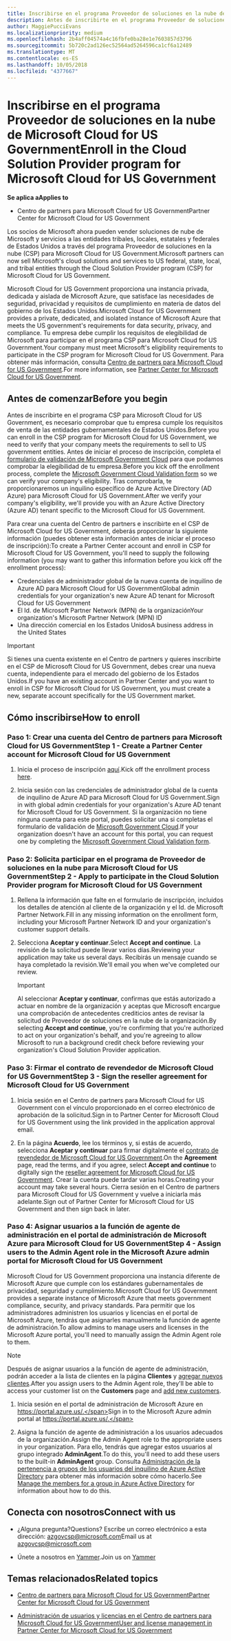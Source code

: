 ```yaml
---
title: Inscribirse en el programa Proveedor de soluciones en la nube de Microsoft Cloud for US Government | Centro de partners para Microsoft Cloud for US Government
description: Antes de inscribirte en el programa Proveedor de soluciones en la nube de Microsoft Cloud for US Government, obtén más información sobre los requisitos del programa CSP.
author: MaggiePucciEvans
ms.localizationpriority: medium
ms.openlocfilehash: 2b4aff04574a4c16fbfe0ba28e1e7603857d3796
ms.sourcegitcommit: 5b720c2ad126ec52564ad5264596ca1cf6a12489
ms.translationtype: MT
ms.contentlocale: es-ES
ms.lasthandoff: 10/05/2018
ms.locfileid: "4377667"
---
```

# <a name="enroll-in-the-cloud-solution-provider-program-for-microsoft-cloud-for-us-government"></a><span data-ttu-id="3025c-103">Inscribirse en el programa Proveedor de soluciones en la nube de Microsoft Cloud for US Government</span><span class="sxs-lookup"><span data-stu-id="3025c-103">Enroll in the Cloud Solution Provider program for Microsoft Cloud for US Government</span></span>

**<span data-ttu-id="3025c-104">Se aplica a</span><span class="sxs-lookup"><span data-stu-id="3025c-104">Applies to</span></span>**

-  <span data-ttu-id="3025c-105">Centro de partners para Microsoft Cloud for US Government</span><span class="sxs-lookup"><span data-stu-id="3025c-105">Partner Center for Microsoft Cloud for US Government</span></span>

<span data-ttu-id="3025c-106">Los socios de Microsoft ahora pueden vender soluciones de nube de Microsoft y servicios a las entidades tribales, locales, estatales y federales de Estados Unidos a través del programa Proveedor de soluciones en la nube (CSP) para Microsoft Cloud for US Government.</span><span class="sxs-lookup"><span data-stu-id="3025c-106">Microsoft partners can now sell Microsoft's cloud solutions and services to US federal, state, local, and tribal entities through the Cloud Solution Provider program (CSP) for Microsoft Cloud for US Government.</span></span> 

<span data-ttu-id="3025c-107">Microsoft Cloud for US Government proporciona una instancia privada, dedicada y aislada de Microsoft Azure, que satisface las necesidades de seguridad, privacidad y requisitos de cumplimiento en materia de datos del gobierno de los Estados Unidos.</span><span class="sxs-lookup"><span data-stu-id="3025c-107">Microsoft Cloud for US Government provides a private, dedicated, and isolated instance of Microsoft Azure that meets the US government's requirements for data security, privacy, and compliance.</span></span> <span data-ttu-id="3025c-108">Tu empresa debe cumplir los requisitos de elegibilidad de Microsoft para participar en el programa CSP para Microsoft Cloud for US Government.</span><span class="sxs-lookup"><span data-stu-id="3025c-108">Your company must meet Microsoft's eligibility requirements to participate in the CSP program for Microsoft Cloud for US Government.</span></span> <span data-ttu-id="3025c-109">Para obtener más información, consulta [Centro de partners para Microsoft Cloud for US Government](partner-center-for-microsoft-us-govt-cloud.md).</span><span class="sxs-lookup"><span data-stu-id="3025c-109">For more information, see [Partner Center for Microsoft Cloud for US Government](partner-center-for-microsoft-us-govt-cloud.md).</span></span>

## <a name="before-you-begin"></a><span data-ttu-id="3025c-110">Antes de comenzar</span><span class="sxs-lookup"><span data-stu-id="3025c-110">Before you begin</span></span>

<span data-ttu-id="3025c-111">Antes de inscribirte en el programa CSP para Microsoft Cloud for US Government, es necesario comprobar que tu empresa cumple los requisitos de venta de las entidades gubernamentales de Estados Unidos.</span><span class="sxs-lookup"><span data-stu-id="3025c-111">Before you can enroll in the CSP program for Microsoft Cloud for US Government, we need to verify that your company meets the requirements to sell to US government entities.</span></span> <span data-ttu-id="3025c-112">Antes de iniciar el proceso de inscripción, completa el [formulario de validación de Microsoft Government Cloud](http://azuregov.microsoft.com/csp) para que podamos comprobar la elegibilidad de tu empresa.</span><span class="sxs-lookup"><span data-stu-id="3025c-112">Before you kick off the enrollment process, complete the [Microsoft Government Cloud Validation form](http://azuregov.microsoft.com/csp) so we can verify your company's eligibility.</span></span> <span data-ttu-id="3025c-113">Tras comprobarla, te proporcionaremos un inquilino específico de Azure Active Directory (AD Azure) para Microsoft Cloud for US Government.</span><span class="sxs-lookup"><span data-stu-id="3025c-113">After we verify your company's eligibility, we'll provide you with an Azure Active Directory (Azure AD) tenant specific to the Microsoft Cloud for US Government.</span></span>  

<span data-ttu-id="3025c-114">Para crear una cuenta del Centro de partners e inscribirte en el CSP de Microsoft Cloud for US Government, deberás proporcionar la siguiente información (puedes obtener esta información antes de iniciar el proceso de inscripción):</span><span class="sxs-lookup"><span data-stu-id="3025c-114">To create a Partner Center account and enroll in CSP for Microsoft Cloud for US Government, you'll need to supply the following information (you may want to gather this information before you kick off the enrollment process):</span></span>

-  <span data-ttu-id="3025c-115">Credenciales de administrador global de la nueva cuenta de inquilino de Azure AD para Microsoft Cloud for US Government</span><span class="sxs-lookup"><span data-stu-id="3025c-115">Global admin credentials for your organization's new Azure AD tenant for Microsoft Cloud for US Government</span></span>
-  <span data-ttu-id="3025c-116">El Id. de Microsoft Partner Network (MPN) de la organización</span><span class="sxs-lookup"><span data-stu-id="3025c-116">Your organization's Microsoft Partner Network (MPN) ID</span></span> 
-  <span data-ttu-id="3025c-117">Una dirección comercial en los Estados Unidos</span><span class="sxs-lookup"><span data-stu-id="3025c-117">A business address in the United States</span></span>

> [!IMPORTANT]  
> <span data-ttu-id="3025c-118">Si tienes una cuenta existente en el Centro de partners y quieres inscribirte en el CSP de Microsoft Cloud for US Government, debes crear una nueva cuenta, independiente para el mercado del gobierno de los Estados Unidos.</span><span class="sxs-lookup"><span data-stu-id="3025c-118">If you have an existing account in Partner Center and you want to enroll in CSP for Microsoft Cloud for US Government, you must create a new, separate account specifically for the US Government market.</span></span>

## <a name="how-to-enroll"></a><span data-ttu-id="3025c-119">Cómo inscribirse</span><span class="sxs-lookup"><span data-stu-id="3025c-119">How to enroll</span></span> 

### <a name="step-1---create-a-partner-center-account-for-microsoft-cloud-for-us-government"></a><span data-ttu-id="3025c-120">Paso 1: Crear una cuenta del Centro de partners para Microsoft Cloud for US Government</span><span class="sxs-lookup"><span data-stu-id="3025c-120">Step 1 - Create a Partner Center account for Microsoft Cloud for US Government</span></span>

1.  <span data-ttu-id="3025c-121">Inicia el proceso de inscripción [aquí](https://partnercenter.microsoft.com/register/resellerusgjoinnow).</span><span class="sxs-lookup"><span data-stu-id="3025c-121">Kick off the enrollment process [here](https://partnercenter.microsoft.com/register/resellerusgjoinnow).</span></span> 

2.  <span data-ttu-id="3025c-122">Inicia sesión con las credenciales de administrador global de la cuenta de inquilino de Azure AD para Microsoft Cloud for US Government.</span><span class="sxs-lookup"><span data-stu-id="3025c-122">Sign in with global admin credentials for your organization's Azure AD tenant for Microsoft Cloud for US Government.</span></span> <span data-ttu-id="3025c-123">Si la organización no tiene ninguna cuenta para este portal, puedes solicitar una si completas el formulario de validación de [Microsoft Government Cloud](http://azuregov.microsoft.com/csp).</span><span class="sxs-lookup"><span data-stu-id="3025c-123">If your organization doesn't have an account for this portal, you can request one by completing the [Microsoft Government Cloud Validation form](http://azuregov.microsoft.com/csp).</span></span>


### <a name="step-2---apply-to-participate-in-the-cloud-solution-provider-program-for-microsoft-cloud-for-us-government"></a><span data-ttu-id="3025c-124">Paso 2: Solicita participar en el programa de Proveedor de soluciones en la nube para Microsoft Cloud for US Government</span><span class="sxs-lookup"><span data-stu-id="3025c-124">Step 2 - Apply to participate in the Cloud Solution Provider program for Microsoft Cloud for US Government</span></span>

1.  <span data-ttu-id="3025c-125">Rellena la información que falte en el formulario de inscripción, incluidos los detalles de atención al cliente de la organización y el Id. de Microsoft Partner Network.</span><span class="sxs-lookup"><span data-stu-id="3025c-125">Fill in any missing information on the enrollment form, including your Microsoft Partner Network ID and your organization's customer support details.</span></span> 

2.  <span data-ttu-id="3025c-126">Selecciona **Aceptar y continuar**.</span><span class="sxs-lookup"><span data-stu-id="3025c-126">Select **Accept and continue**.</span></span> <span data-ttu-id="3025c-127">La revisión de la solicitud puede llevar varios días.</span><span class="sxs-lookup"><span data-stu-id="3025c-127">Reviewing your application may take us several days.</span></span> <span data-ttu-id="3025c-128">Recibirás un mensaje cuando se haya completado la revisión.</span><span class="sxs-lookup"><span data-stu-id="3025c-128">We'll email you when we've completed our review.</span></span>

    > [!IMPORTANT]  
    > <span data-ttu-id="3025c-129">Al seleccionar **Aceptar y continuar**, confirmas que estás autorizado a actuar en nombre de la organización y aceptas que Microsoft encargue una comprobación de antecedentes crediticios antes de revisar la solicitud de Proveedor de soluciones en la nube de la organización.</span><span class="sxs-lookup"><span data-stu-id="3025c-129">By selecting **Accept and continue**, you're confirming that you're authorized to act on your organization's behalf, and you're agreeing to allow Microsoft to run a background credit check before reviewing your organization's Cloud Solution Provider application.</span></span>


### <a name="step-3---sign-the-reseller-agreement-for-microsoft-cloud-for-us-government"></a><span data-ttu-id="3025c-130">Paso 3: Firmar el contrato de revendedor de Microsoft Cloud for US Government</span><span class="sxs-lookup"><span data-stu-id="3025c-130">Step 3 - Sign the reseller agreement for Microsoft Cloud for US Government</span></span>

1. <span data-ttu-id="3025c-131">Inicia sesión en el Centro de partners para Microsoft Cloud for US Government con el vínculo proporcionado en el correo electrónico de aprobación de la solicitud.</span><span class="sxs-lookup"><span data-stu-id="3025c-131">Sign in to Partner Center for Microsoft Cloud for US Government using the link provided in the application approval email.</span></span> 

2. <span data-ttu-id="3025c-132">En la página **Acuerdo**, lee los términos y, si estás de acuerdo, selecciona **Aceptar y continuar** para firmar digitalmente el [contrato de revendedor de Microsoft Cloud for US Government](https://go.microsoft.com/fwlink/p/?linkid=843364).</span><span class="sxs-lookup"><span data-stu-id="3025c-132">On the **Agreement** page, read the terms, and if you agree, select **Accept and continue** to digitally sign the [reseller agreement for Microsoft Cloud for US Government](https://go.microsoft.com/fwlink/p/?linkid=843364).</span></span> <span data-ttu-id="3025c-133">Crear la cuenta puede tardar varias horas.</span><span class="sxs-lookup"><span data-stu-id="3025c-133">Creating your account may take several hours.</span></span> <span data-ttu-id="3025c-134">Cierra sesión en el Centro de partners para Microsoft Cloud for US Government y vuelve a iniciarla más adelante.</span><span class="sxs-lookup"><span data-stu-id="3025c-134">Sign out of Partner Center for Microsoft Cloud for US Government and then sign back in later.</span></span>


### <a name="step-4---assign-users-to-the-admin-agent-role-in-the-microsoft-azure-admin-portal-for-microsoft-cloud-for-us-government"></a><span data-ttu-id="3025c-135">Paso 4: Asignar usuarios a la función de agente de administración en el portal de administración de Microsoft Azure para Microsoft Cloud for US Government</span><span class="sxs-lookup"><span data-stu-id="3025c-135">Step 4 - Assign users to the Admin Agent role in the Microsoft Azure admin portal for Microsoft Cloud for US Government</span></span>

<span data-ttu-id="3025c-136">Microsoft Cloud for US Government proporciona una instancia diferente de Microsoft Azure que cumple con los estándares gubernamentales de privacidad, seguridad y cumplimiento.</span><span class="sxs-lookup"><span data-stu-id="3025c-136">Microsoft Cloud for US Government provides a separate instance of Microsoft Azure that meets government compliance, security, and privacy standards.</span></span> <span data-ttu-id="3025c-137">Para permitir que los administradores administren los usuarios y licencias en el portal de Microsoft Azure, tendrás que asignarles manualmente la función de agente de administración.</span><span class="sxs-lookup"><span data-stu-id="3025c-137">To allow admins to manage users and licenses in the Microsoft Azure portal, you'll need to manually assign the Admin Agent role to them.</span></span>

> [!NOTE]  
> <span data-ttu-id="3025c-138">Después de asignar usuarios a la función de agente de administración, podrán acceder a la lista de clientes en la página **Clientes** y [agregar nuevos clientes](add-a-new-customer.md).</span><span class="sxs-lookup"><span data-stu-id="3025c-138">After you assign users to the Admin Agent role, they'll be able to access your customer list on the **Customers** page and [add new customers](add-a-new-customer.md).</span></span>   

1.  <span data-ttu-id="3025c-139">Inicia sesión en el portal de administración de Microsoft Azure en https://portal.azure.us/.</span><span class="sxs-lookup"><span data-stu-id="3025c-139">Sign in to the Microsoft Azure admin portal at https://portal.azure.us/.</span></span>

2.  <span data-ttu-id="3025c-140">Asigna la función de agente de administración a los usuarios adecuados de la organización.</span><span class="sxs-lookup"><span data-stu-id="3025c-140">Assign the Admin Agent role to the appropriate users in your organization.</span></span> <span data-ttu-id="3025c-141">Para ello, tendrás que agregar estos usuarios al grupo integrado **AdminAgent**.</span><span class="sxs-lookup"><span data-stu-id="3025c-141">To do this, you'll need to add these users to the built-in **AdminAgent** group.</span></span> <span data-ttu-id="3025c-142">Consulta [Administración de la pertenencia a grupos de los usuarios del inquilino de Azure Active Directory](https://docs.microsoft.com/azure/active-directory/active-directory-groups-members-azure-portal) para obtener más información sobre cómo hacerlo.</span><span class="sxs-lookup"><span data-stu-id="3025c-142">See [Manage the members for a group in Azure Active Directory](https://docs.microsoft.com/azure/active-directory/active-directory-groups-members-azure-portal) for information about how to do this.</span></span>
 
## <a name="connect-with-us"></a><span data-ttu-id="3025c-143">Conecta con nosotros</span><span class="sxs-lookup"><span data-stu-id="3025c-143">Connect with us</span></span>

- <span data-ttu-id="3025c-144">¿Alguna pregunta?</span><span class="sxs-lookup"><span data-stu-id="3025c-144">Questions?</span></span> <span data-ttu-id="3025c-145">Escribe un correo electrónico a esta dirección: azgovcsp@microsoft.com</span><span class="sxs-lookup"><span data-stu-id="3025c-145">Email us at azgovcsp@microsoft.com</span></span>

- <span data-ttu-id="3025c-146">Únete a nosotros en [Yammer](https://www.yammer.com/cloudpartnercommunity/#/threads/inGroup?type=in_group&feedId=11509777&view=all).</span><span class="sxs-lookup"><span data-stu-id="3025c-146">Join us on [Yammer](https://www.yammer.com/cloudpartnercommunity/#/threads/inGroup?type=in_group&feedId=11509777&view=all)</span></span> 

## <a name="related-topics"></a><span data-ttu-id="3025c-147">Temas relacionados</span><span class="sxs-lookup"><span data-stu-id="3025c-147">Related topics</span></span>

-  [<span data-ttu-id="3025c-148">Centro de partners para Microsoft Cloud for US Government</span><span class="sxs-lookup"><span data-stu-id="3025c-148">Partner Center for Microsoft Cloud for US Government</span></span>](partner-center-for-microsoft-us-govt-cloud.md)

-  [<span data-ttu-id="3025c-149">Administración de usuarios y licencias en el Centro de partners para Microsoft Cloud for US Government</span><span class="sxs-lookup"><span data-stu-id="3025c-149">User and license management in Partner Center for Microsoft Cloud for US Government</span></span>](user-management-in-partner-center-for-microsoft-us-govt-cloud.md)


